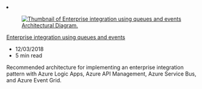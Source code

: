 <!-- This file is automatically generated by build/architectures/build_index.py. Any updates will be lost. -->

<!-- markdownlint-disable MD033 -->

<li class="grid-item item-column" data-categories="Integration Developer Tools ">
<article class="card">
    <div class="card-header has-margin-bottom-none" aria-hidden="true">
        <figure class="image diagram has-height-175 has-overflow-hidden level">
            <a href="/azure/architecture/reference-architectures/enterprise-integration/queues-events"><img src="/azure/architecture/browse/thumbs/queues-events.png" class="diagram" alt="Thumbnail of Enterprise integration using queues and events Architectural Diagram." data-linktype="relative-path"></a>
        </figure>
    </div>
    <div class="card-content">
        <a class="card-content-title has-margin-top-none" href="/azure/architecture/reference-architectures/enterprise-integration/queues-events">
            <p>Enterprise integration using queues and events</p>
        </a>
        <ul class="card-content-metadata">
            <li>12/03/2018</li>
            <li>5 min read</li>
        </ul>
        <p class="card-content-description">Recommended architecture for implementing an enterprise integration pattern with Azure Logic Apps, Azure API Management, Azure Service Bus, and Azure Event Grid.</p>
        <div class="bottom-to-top-fade is-hidden-mobile"></div>
    </div>
</article>
</li>
